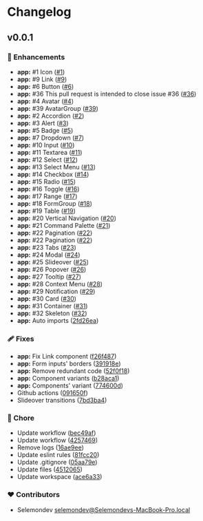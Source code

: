 # Changelog


## v0.0.1


### 🚀 Enhancements

- **app:** #1 Icon ([#1](https://github.com/selemondev/nuxtlabs-ui-vue/issues/1))
- **app:** #9 Link ([#9](https://github.com/selemondev/nuxtlabs-ui-vue/issues/9))
- **app:** #6 Button ([#6](https://github.com/selemondev/nuxtlabs-ui-vue/issues/6))
- **app:** #36 This pull request is intended to close issue #36 ([#36](https://github.com/selemondev/nuxtlabs-ui-vue/issues/36))
- **app:** #4 Avatar ([#4](https://github.com/selemondev/nuxtlabs-ui-vue/issues/4))
- **app:** #39 AvatarGroup ([#39](https://github.com/selemondev/nuxtlabs-ui-vue/issues/39))
- **app:** #2 Accordion ([#2](https://github.com/selemondev/nuxtlabs-ui-vue/issues/2))
- **app:** #3 Alert ([#3](https://github.com/selemondev/nuxtlabs-ui-vue/issues/3))
- **app:** #5 Badge ([#5](https://github.com/selemondev/nuxtlabs-ui-vue/issues/5))
- **app:** #7 Dropdown ([#7](https://github.com/selemondev/nuxtlabs-ui-vue/issues/7))
- **app:** #10 Input ([#10](https://github.com/selemondev/nuxtlabs-ui-vue/issues/10))
- **app:** #11 Textarea ([#11](https://github.com/selemondev/nuxtlabs-ui-vue/issues/11))
- **app:** #12 Select ([#12](https://github.com/selemondev/nuxtlabs-ui-vue/issues/12))
- **app:** #13 Select Menu ([#13](https://github.com/selemondev/nuxtlabs-ui-vue/issues/13))
- **app:** #14 Checkbox ([#14](https://github.com/selemondev/nuxtlabs-ui-vue/issues/14))
- **app:** #15 Radio ([#15](https://github.com/selemondev/nuxtlabs-ui-vue/issues/15))
- **app:** #16 Toggle ([#16](https://github.com/selemondev/nuxtlabs-ui-vue/issues/16))
- **app:** #17 Range ([#17](https://github.com/selemondev/nuxtlabs-ui-vue/issues/17))
- **app:** #18 FormGroup ([#18](https://github.com/selemondev/nuxtlabs-ui-vue/issues/18))
- **app:** #19 Table ([#19](https://github.com/selemondev/nuxtlabs-ui-vue/issues/19))
- **app:** #20 Vertical Navigation ([#20](https://github.com/selemondev/nuxtlabs-ui-vue/issues/20))
- **app:** #21 Command Palette ([#21](https://github.com/selemondev/nuxtlabs-ui-vue/issues/21))
- **app:** #22 Pagination ([#22](https://github.com/selemondev/nuxtlabs-ui-vue/issues/22))
- **app:** #22 Pagination ([#22](https://github.com/selemondev/nuxtlabs-ui-vue/issues/22))
- **app:** #23 Tabs ([#23](https://github.com/selemondev/nuxtlabs-ui-vue/issues/23))
- **app:** #24 Modal ([#24](https://github.com/selemondev/nuxtlabs-ui-vue/issues/24))
- **app:** #25 Slideover ([#25](https://github.com/selemondev/nuxtlabs-ui-vue/issues/25))
- **app:** #26 Popover ([#26](https://github.com/selemondev/nuxtlabs-ui-vue/issues/26))
- **app:** #27 Tooltip ([#27](https://github.com/selemondev/nuxtlabs-ui-vue/issues/27))
- **app:** #28 Context Menu ([#28](https://github.com/selemondev/nuxtlabs-ui-vue/issues/28))
- **app:** #29 Notification ([#29](https://github.com/selemondev/nuxtlabs-ui-vue/issues/29))
- **app:** #30 Card ([#30](https://github.com/selemondev/nuxtlabs-ui-vue/issues/30))
- **app:** #31 Container ([#31](https://github.com/selemondev/nuxtlabs-ui-vue/issues/31))
- **app:** #32 Skeleton ([#32](https://github.com/selemondev/nuxtlabs-ui-vue/issues/32))
- **app:** Auto imports ([2fd26ea](https://github.com/selemondev/nuxtlabs-ui-vue/commit/2fd26ea))

### 🩹 Fixes

- **app:** Fix Link component ([f26f487](https://github.com/selemondev/nuxtlabs-ui-vue/commit/f26f487))
- **app:** Form inputs' borders ([391918e](https://github.com/selemondev/nuxtlabs-ui-vue/commit/391918e))
- **app:** Remove redundant code ([52f0f18](https://github.com/selemondev/nuxtlabs-ui-vue/commit/52f0f18))
- **app:** Component variants ([b28aca1](https://github.com/selemondev/nuxtlabs-ui-vue/commit/b28aca1))
- **app:** Components' variant ([774600d](https://github.com/selemondev/nuxtlabs-ui-vue/commit/774600d))
- Github actions ([091650f](https://github.com/selemondev/nuxtlabs-ui-vue/commit/091650f))
- Slideover transitions ([7bd3ba4](https://github.com/selemondev/nuxtlabs-ui-vue/commit/7bd3ba4))

### 🏡 Chore

- Update workflow ([bec49af](https://github.com/selemondev/nuxtlabs-ui-vue/commit/bec49af))
- Update workflow ([4257469](https://github.com/selemondev/nuxtlabs-ui-vue/commit/4257469))
- Remove logs ([16ae9ee](https://github.com/selemondev/nuxtlabs-ui-vue/commit/16ae9ee))
- Update eslint rules ([81fcc20](https://github.com/selemondev/nuxtlabs-ui-vue/commit/81fcc20))
- Update .gitignore ([05aa79e](https://github.com/selemondev/nuxtlabs-ui-vue/commit/05aa79e))
- Update files ([4512065](https://github.com/selemondev/nuxtlabs-ui-vue/commit/4512065))
- Update workspace ([ace6a33](https://github.com/selemondev/nuxtlabs-ui-vue/commit/ace6a33))

### ❤️  Contributors

- Selemondev <selemondev@Selemondevs-MacBook-Pro.local>

